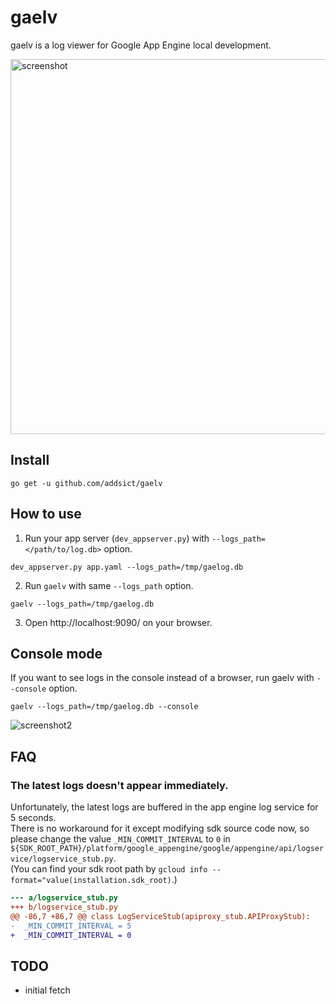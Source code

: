 # gaelv
gaelv is a log viewer for Google App Engine local development.

<img alt="screenshot" src="https://raw.github.com/addsict/gaelv/master/img/screenshot.png" width="600">

## Install
```
go get -u github.com/addsict/gaelv
```

## How to use

1. Run your app server (`dev_appserver.py`) with `--logs_path=</path/to/log.db>` option.
```
dev_appserver.py app.yaml --logs_path=/tmp/gaelog.db
```

2. Run `gaelv` with same `--logs_path` option.
```
gaelv --logs_path=/tmp/gaelog.db
```

3. Open http://localhost:9090/ on your browser.

## Console mode

If you want to see logs in the console instead of a browser, run gaelv with `--console` option.

```
gaelv --logs_path=/tmp/gaelog.db --console
```

<img alt="screenshot2" src="https://raw.github.com/addsict/gaelv/master/img/screenshot2.png">

## FAQ

### The latest logs doesn't appear immediately.

Unfortunately, the latest logs are buffered in the app engine log service for 5 seconds.  
There is no workaround for it except modifying sdk source code now, so please change the value `_MIN_COMMIT_INTERVAL` to `0` in `${SDK_ROOT_PATH}/platform/google_appengine/google/appengine/api/logservice/logservice_stub.py`.  
(You can find your sdk root path by `gcloud info --format="value(installation.sdk_root)`.)

```diff
--- a/logservice_stub.py
+++ b/logservice_stub.py
@@ -86,7 +86,7 @@ class LogServiceStub(apiproxy_stub.APIProxyStub):
-  _MIN_COMMIT_INTERVAL = 5
+  _MIN_COMMIT_INTERVAL = 0
```

## TODO

* initial fetch
